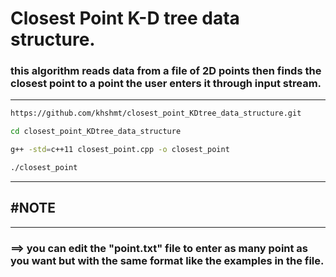 # Closest Point K-D tree data structure.
### this algorithm reads data from a file of 2D points then finds the closest point to a point the user enters it through input stream.
---
```bash
https://github.com/khshmt/closest_point_KDtree_data_structure.git

cd closest_point_KDtree_data_structure

g++ -std=c++11 closest_point.cpp -o closest_point 

./closest_point
```
---
## #NOTE
 ---
### ==> you can edit the "point.txt" file to enter as many point as you want but with the same format like the examples in the file.